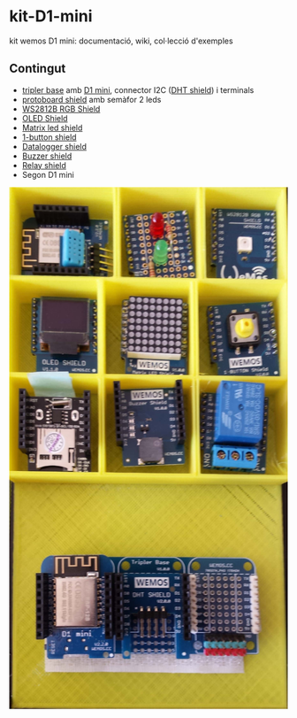 # kit-D1-mini
kit wemos D1 mini: documentació, wiki, col·lecció d'exemples

## Contingut
* [tripler base](https://wiki.wemos.cc/products:d1_mini_shields:tripler_base) amb [D1 mini](https://wiki.wemos.cc/products:d1:d1_mini), connector I2C ([DHT shield](https://wiki.wemos.cc/products:d1_mini_shields:dht_shield)) i terminals
* [protoboard shield](https://wiki.wemos.cc/products:d1_mini_shields:protoboard_shield) amb semàfor 2 leds
* [WS2812B RGB Shield](https://wiki.wemos.cc/products:d1_mini_shields:ws2812b_rgb_shield)
* [OLED Shield](https://wiki.wemos.cc/products:d1_mini_shields:oled_shield)
* [Matrix led shield](https://wiki.wemos.cc/products:d1_mini_shields:matrix_led_shield)
* [1-button shield](https://wiki.wemos.cc/products:d1_mini_shields:1-button_shield)
* [Datalogger shield](https://es.aliexpress.com/item/Micro-SD-Wemos-D1-Mini-Data-Logger-Shield-RTC-DS1307-Clock-For-Arduino-Raspberry/32831096592.html)
* [Buzzer shield](https://wiki.wemos.cc/products:d1_mini_shields:buzzer_shield)
* [Relay shield](https://wiki.wemos.cc/products:d1_mini_shields:relay_shield)
* Segon D1 mini

![kit](/docs/kit1.jpg)
